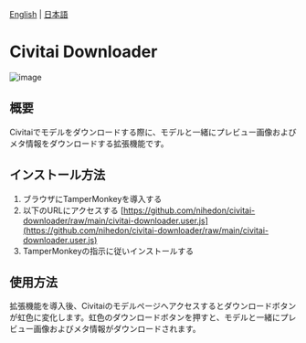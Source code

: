 [English](README.md) | [日本語](README_JP.md)

# Civitai Downloader
![image](https://github.com/user-attachments/assets/dd649b35-09c8-48fe-852d-a80d0d8a4ca3)

## 概要
Civitaiでモデルをダウンロードする際に、モデルと一緒にプレビュー画像およびメタ情報をダウンロードする拡張機能です。

## インストール方法
1. ブラウザにTamperMonkeyを導入する
2. 以下のURLにアクセスする
   [https://github.com/nihedon/civitai-downloader/raw/main/civitai-downloader.user.js](https://github.com/nihedon/civitai-downloader/raw/main/civitai-downloader.user.js)
3. TamperMonkeyの指示に従いインストールする

## 使用方法
拡張機能を導入後、Civitaiのモデルページへアクセスするとダウンロードボタンが虹色に変化します。虹色のダウンロードボタンを押すと、モデルと一緒にプレビュー画像およびメタ情報がダウンロードされます。
